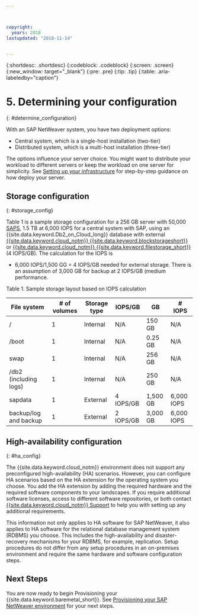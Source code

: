 ```yaml
---



copyright:
  years: 2018
lastupdated: "2018-11-14"


---
```


{:shortdesc: .shortdesc}
{:codeblock: .codeblock}
{:screen: .screen}
{:new_window: target="_blank"}
{:pre: .pre}
{:tip: .tip}
{:table: .aria-labeledby="caption"}


# 5. Determining your configuration
{: #determine_configuration}

With an SAP NetWeaver system, you have two deployment options:
  * Central system, which is a single-host installation (two-tier)
  * Distributed system, which is a multi-host installation (three-tier)

The options influence your server choice. You might want to distribute your workload to different servers or keep the workload on one server for simplicity. See [Setting up your infrastructure](/docs/infrastructure/sap-netweaver/sap-setting-up-infrastructure.html#set_up_infrastructure) for step-by-step guidance on how deploy your server.

## Storage configuration
{: #storage_config}

Table 1 is a sample storage configuration for a 256 GB server with 50,000 [SAPS](/docs/infrastructure/sap-netweaver/sap-size-server.html), 1.5 TB at 6,000 IOPS for a central system with SAP, using an {{site.data.keyword.Db2_on_Cloud_long}} database with external [{{site.data.keyword.cloud_notm}} {{site.data.keyword.blockstorageshort}}](/docs/infrastructure/BlockStorage/index.html#getting-started-with-block-storage) or [{{site.data.keyword.cloud_notm}} {{site.data.keyword.filestorage_short}}](/docs/infrastructure/FileStorage/index.html#getting-started-with-file-storage) (4 IOPS/GB). The calculation for the IOPS is

  * 6,000 IOPS/1,500 GG = 4 IOPS/GB needed for external storage. There is an assumption of 3,000 GB for backup at 2 IOPS/GB (medium performance.

Table 1. Sample storage layout based on IOPS calculation

| File system | # of volumes | Storage type | IOPS/GB | GB | # IOPS |
| --- | --- | --- | --- | --- | --- |
| / | 1 | Internal | N/A | 150 GB | N/A |
| /boot | 1 | Internal | N/A | 0.25 GB | N/A |
| swap | 1 | Internal | N/A | 256 GB | N/A |
| /db2 (including logs) | 1 | Internal | N/A | 250 GB | N/A |
| sapdata | 1 | External | 4 IOPS/GB | 1,500 GB | 6,000 IOPS |
| backup/log and backup | 1 | External | 2 IOPS/GB | 3,000 GB | 6,000 IOPS |

## High-availability configuration
{: #ha_config}

The {{site.data.keyword.cloud_notm}} environment does not support any preconfigured high-availability (HA) scenarios. However, you can configure HA scenarios based on the HA extension for the operating system you choose. You add the HA extension by adding the required hardware and the required software components to your landscapes. If you require additional software licenses, access to different software repositories, or both contact [{{site.data.keyword.cloud_notm}} Support](/docs/get-support/howtogetsupport.html#getting-customer-support) to help you with setting up any additional requirements.

This information not only applies to HA software for SAP NetWeaver, it also applies to HA software for the relational database management system (RDBMS) you choose. This includes the high-availability and disaster-recovery mechanisms for your RDBMS, for example, replication. Setup procedures do not differ from any setup procedures in an on-premises environment and require the same hardware and software configuration steps.

## Next Steps

You are now ready to begin Provisioning your {{site.data.keyword.baremetal_short}}. See [Provisioning your SAP NetWeaver environment](/docs/infrastructure/sap-netweaver/sap-provision-environment.html) for your next steps.
